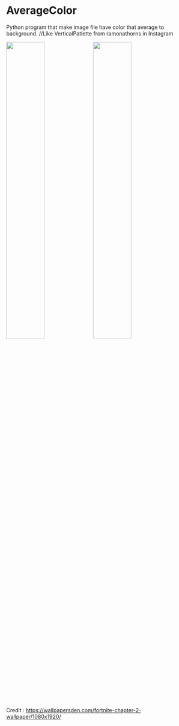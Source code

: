# AverageColor
Python program that make image file have color that average to background. //Like VerticalPatlette from ramonathorns in Instagram

<img src="https://user-images.githubusercontent.com/40863067/67502854-cc133a80-f6b0-11e9-86fd-cb1bd10041d5.jpg" width="45%"></img> <img src="https://user-images.githubusercontent.com/40863067/67502887-d6cdcf80-f6b0-11e9-819c-399bc6ec82cd.jpg" width="45%"></img> 

Credit : https://wallpapersden.com/fortnite-chapter-2-wallpaper/1080x1920/

